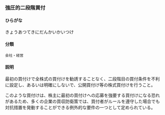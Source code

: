 <div style="display:none;">

## [あ行](securities-terms?id=あ行)
## [か行](securities-terms?id=か行)

</div>

### 強圧的二段階買付

#### ひらがな

きょうあつてきにだんかいかいつけ

#### 分類

`会社・経営`

#### 説明

最初の買付けで全株式の買付けを勧誘することなく、二段階目の買付条件を不利に設定し、あるいは明確にしないで、公開買付け等の株式買付けを行うこと。
 
このような買付けは、株主に最初の買付けへの応募を強要する買付けになる恐れがあるため、多くの企業の買収防衛策では、買付者がルールを遵守した場合でも対抗措置を発動することができる例外的な要件の一つとして定められている。

<div style="display:none;">

## [さ行](securities-terms?id=さ行)
## [た行](securities-terms?id=た行)
## [な行](securities-terms?id=な行)
## [は行](securities-terms?id=は行)
## [ま行](securities-terms?id=ま行)
## [や行](securities-terms?id=や行)
## [ら行](securities-terms?id=ら行)
## [わ行](securities-terms?id=わ行)
## [英数字・記号](securities-terms?id=英数字・記号)

</div>

